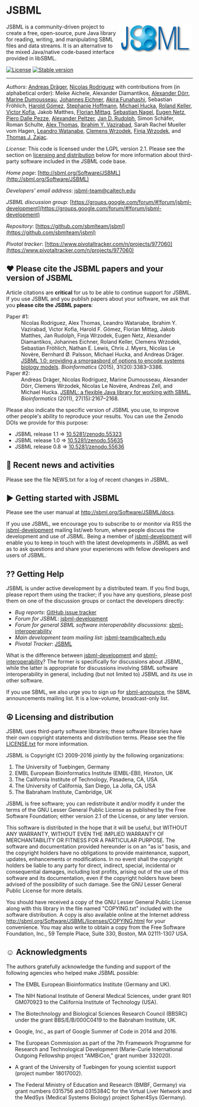 JSBML
=====

<img align="right" src=".graphics/jsbml_logo_200px.png"> JSBML is a community-driven project to create a free, open-source, pure Java library for reading, writing, and manipulating SBML files and data streams. It is an alternative to the mixed Java/native code-based interface provided in libSBML. 

[![License](http://img.shields.io/:license-LGPL-blue.svg)](http://doge.LGPL-license.org) [![Stable version](https://img.shields.io/badge/Stable_version-1.1-brightgreen.svg)](http://shields.io)

----
*Authors*: [Andreas Dräger](http://sbrg.ucsd.edu/researchers/draeger/),
[Nicolas Rodriguez](http://lenoverelab.org/members/Nicolas_Rodriguez/)
with contributions from (in alphabetical order):
Meike Aichele,
Alexander Diamantikos,
[Alexander Dörr](http://www.cogsys.cs.uni-tuebingen.de/mitarb/doerr/),
[Marine Dumousseau](https://sourceforge.net/u/marine3/profile/),
[Johannes Eichner](http://www.ra.cs.uni-tuebingen.de/mitarb/eichner/),
[Akira Funahashi](http://fun.bio.keio.ac.jp/~funa/),
Sebastian Fröhlich,
[Harold Gómez](https://www.bsse.ethz.ch/cobi/people/person-detail.html?persid=211340),
[Stephanie Hoffmann](http://www.ra.cs.uni-tuebingen.de/mitarb/hoffmann/),
[Michael Hucka](http://www.cds.caltech.edu/~mhucka),
[Roland Keller](http://www.ra.cs.uni-tuebingen.de/mitarb/keller/),
[Victor Kofia](http://kofiav.blogspot.ca),
Jakob Matthes,
[Florian Mittag](http://www.cogsys.cs.uni-tuebingen.de/mitarb/mittag/),
[Sebastian Nagel](http://www.ti.uni-tuebingen.de/Sebastian-Nagel.1843.0.html),
[Eugen Netz](https://abi.inf.uni-tuebingen.de/People/netz),
[Piero Dalle Pezze](https://www.linkedin.com/in/pdallepezze),
[Alexander Peltzer](http://it.inf.uni-tuebingen.de/?page_id=110),
[Jan D. Rudolph](http://www.biochem.mpg.de/employees/47658/226605),
Simon Schäfer,
Roman Schulte,
[Alex Thomas](http://sbrg.ucsd.edu/researchers/thomas/),
[Ibrahim Y. Vazirabad](http://www.mscs.mu.edu/~ivazirab/),
Sarah Rachel Mueller vom Hagen,
[Leandro Watanabe](http://www.async.ece.utah.edu/~leandro/),
[Clemens Wrzodek](http://www.cogsys.cs.uni-tuebingen.de/mitarb/wrzodek/),
[Finja Wrzodek](http://www.ra.cs.uni-tuebingen.de/mitarb/buechel/),
and
[Thomas J. Zajac](https://github.com/mephenor/).


*License*: This code is licensed under the LGPL version 2.1.  Please see the section on [licensing and distribution](#-licensing-and-distribution) below for more information about third-party software included in the JSBML code base.

*Home page*: [http://sbml.org/Software/JSBML](http://sbml.org/Software/JSBML)

*Developers' email address*: [jsbml-team@caltech.edu](mailto:jsbml-team@caltech.edu)

*JSBML discussion group*: [https://groups.google.com/forum/#!forum/jsbml-development](https://groups.google.com/forum/#!forum/jsbml-development)

*Repository*: [https://github.com/sbmlteam/jsbml](https://github.com/sbmlteam/jsbml)

*Pivotal tracker*: [https://www.pivotaltracker.com/n/projects/977060](https://www.pivotaltracker.com/n/projects/977060)


♥️ Please cite the JSBML papers and your version of JSBML
---------------------------------------------------------

Article citations are **critical** for us to be able to continue support for JSBML.  If you use JSBML and you publish papers about your software, we ask that you **please cite the JSBML papers**:

<dl>
<dt>Paper #1:</dt>
<dd>Nicolas Rodriguez, Alex Thomas, Leandro Watanabe, Ibrahim Y. Vazirabad, Victor Kofia, Harold F. Gómez, Florian Mittag, Jakob Matthes, Jan Rudolph, Finja Wrzodek, Eugen Netz, Alexander Diamantikos, Johannes Eichner, Roland Keller, Clemens Wrzodek, Sebastian Fröhlich, Nathan E. Lewis, Chris J. Myers, Nicolas Le Novère, Bernhard Ø. Palsson, Michael Hucka, and Andreas Dräger. <a href="http://bioinformatics.oxfordjournals.org/content/31/20/3383">JSBML 1.0: providing a smorgasbord of options to encode systems biology models</a>. <i>Bioinformatics</i> (2015), 31(20):3383&ndash;3386.</dd>

<dt>Paper #2:</dt>
<dd>Andreas Dräger, Nicolas Rodriguez, Marine Dumousseau, Alexander Dörr, Clemens Wrzodek, Nicolas Le Novère, Andreas Zell, and Michael Hucka. <a href="http://bioinformatics.oxfordjournals.org/content/27/15/2167">JSBML: a flexible Java library for working with SBML.</a> <i>Bioinformatics</i> (2011), 27(15):2167–2168.</dd>
</dl>

Please also indicate the specific version of JSBML you use, to improve other people's ability to reproduce your results.  You can use the Zenodo DOIs we provide for this purpose:

* JSBML release 1.1 &rArr; [10.5281/zenodo.55323](http://dx.doi.org/10.5281/zenodo.55323)
* JSBML release 1.0 &rArr; [10.5281/zenodo.55635](http://dx.doi.org/10.5281/zenodo.55635)
* JSBML release 0.8 &rArr; [10.5281/zenodo.55636](http://dx.doi.org/10.5281/zenodo.55636)


📰 Recent news and activities
-----------------------------

Please see the file NEWS.txt for a log of recent changes in JSBML.


► Getting started with JSBML
----------------------------

Please see the user manual at http://sbml.org/Software/JSBML/docs.

If you use JSBML, we encourage you to subscribe to or monitor via RSS the [jsbml-development](https://groups.google.com/forum/#!forum/jsbml-development) mailing list/web forum, where people discuss the development and use of JSBML.  Being a member of [jsbml-development](https://groups.google.com/forum/#!forum/jsbml-development) will enable you to keep in touch with the latest developments in JSBML as well as to ask questions and share your experiences with fellow developers and users of JSBML.


⁇ Getting Help
------------

JSBML is under active development by a distributed team.  If you find bugs, please report them using the tracker; if you have any questions, please post them on one of the discussion groups or contact the developers directly:

* *Bug reports*: [GitHub issue tracker](https://github.com/sbmlteam/jsbml/issues)
* *Forum for JSBML*: [jsbml-development](https://groups.google.com/forum/#!forum/jsbml-development)
* *Forum for general SBML software interoperability discussions*: [sbml-interoperability](https://groups.google.com/forum/#!forum/sbml-interoperability)
* *Main development team mailing list*: [jsbml-team@caltech.edu](mailto:jsbml-team@caltech.edu)
* *Pivotal Tracker*: [JSBML](https://www.pivotaltracker.com/n/projects/499447)

What is the difference between [jsbml-development](https://groups.google.com/forum/#!forum/jsbml-development) and [sbml-interoperability](https://groups.google.com/forum/#!forum/sbml-interoperability)?  The former is specifically for discussions about JSBML, while the latter is appropriate for discussions involving SBML software interoperability in general, including (but not limited to) JSBML and its use in other software.

If you use SBML, we also urge you to sign up for [sbml-announce](https://groups.google.com/forum/#!forum/sbml-announce), the SBML announcements mailing list.  It is a low-volume, broadcast-only list.


☮ Licensing and distribution
----------------------------

JSBML uses third-party software libraries; these software libraries have their own copyright statements and distribution terms.  Please see the file [LICENSE.txt](./LICENSE.txt) for more information.

JSBML is Copyright (C) 2009-2016 jointly by the following organizations:

1. The University of Tuebingen, Germany
2. EMBL European Bioinformatics Institute (EMBL-EBI), Hinxton, UK
3. The California Institute of Technology, Pasadena, CA, USA
4. The University of California, San Diego, La Jolla, CA, USA
5. The Babraham Institute, Cambridge, UK

JSBML is free software; you can redistribute it and/or modify it under the terms of the GNU Lesser General Public License as published by the Free Software Foundation; either version 2.1 of the License, or any later version.

This software is distributed in the hope that it will be useful, but WITHOUT ANY WARRANTY, WITHOUT EVEN THE IMPLIED WARRANTY OF MERCHANTABILITY OR FITNESS FOR A PARTICULAR PURPOSE.  The software and documentation provided hereunder is on an "as is" basis, and the copyright holders have no obligations to provide maintenance, support, updates, enhancements or modifications.  In no event shall the copyright holders be liable to any party for direct, indirect, special, incidental or consequential damages, including lost profits, arising out of the use of this software and its documentation, even if the copyright holders have been advised of the possibility of such damage.  See the GNU Lesser General Public License for more details.

You should have received a copy of the GNU Lesser General Public License along with this library in the file named "COPYING.txt" included with the software distribution.  A copy is also available online at the Internet address http://sbml.org/Software/JSBML/licenses/COPYING.html for your convenience.  You may also write to obtain a copy from the Free Software Foundation, Inc., 59 Temple Place, Suite 330, Boston, MA 02111-1307 USA.


☺ Acknowledgments
-----------------------

The authors gratefully acknowledge the funding and support of the following agencies who helped make JSBML possible:

* The EMBL European Bioinformatics Institute (Germany and UK).

* The NIH National Institute of General Medical Sciences, under grant R01 GM070923 to the California Institute of Technology (USA).

* The Biotechnology and Biological Sciences Research Council (BBSRC) under the grant BBS/E/B/000C0419 to the Babraham Institute, UK.

* Google, Inc., as part of Google Summer of Code in 2014 and 2016.

* The European Commission as part of the 7th Framework Programme for Research and Technological Development (Marie-Curie International Outgoing Fellowship project "AMBiCon," grant number 332020).

* A grant of the University of Tuebingen for young scientist support (project number 18017002).

* The Federal Ministry of Education and Research (BMBF, Germany) via grant numbers 0315756 and 0315384C for the Virtual Liver Network and the MedSys (Medical Systems Biology) project Spher4Sys (Germany).

